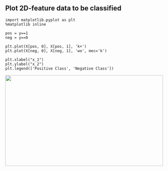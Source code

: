 ## Plot 2D-feature data to be classified
```
import matplotlib.pyplot as plt
%matplotlib inline

pos = y==1
neg = y==0

plt.plot(X[pos, 0], X[pos, 1], 'k+')
plt.plot(X[neg, 0], X[neg, 1], 'wo', mec='k')

plt.xlabel("x_1")
plt.ylabel("x_2")
plt.legend(['Positive Class', 'Negative Class'])
```  
<img src="https://embed.deepnote.com/95db573e-f8e2-4b3b-9132-23fcef5280a2/72126a9f-6918-4819-9b01-209c2880ff83/00000-b0747369-c721-49ea-bdb6-e0a66c9ad546?height=288" height="288" width="500"/>
